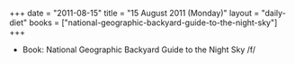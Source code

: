 +++
date = "2011-08-15"
title = "15 August 2011 (Monday)"
layout = "daily-diet"
books = ["national-geographic-backyard-guide-to-the-night-sky"]
+++


* Book: National Geographic Backyard Guide to the Night Sky /f/